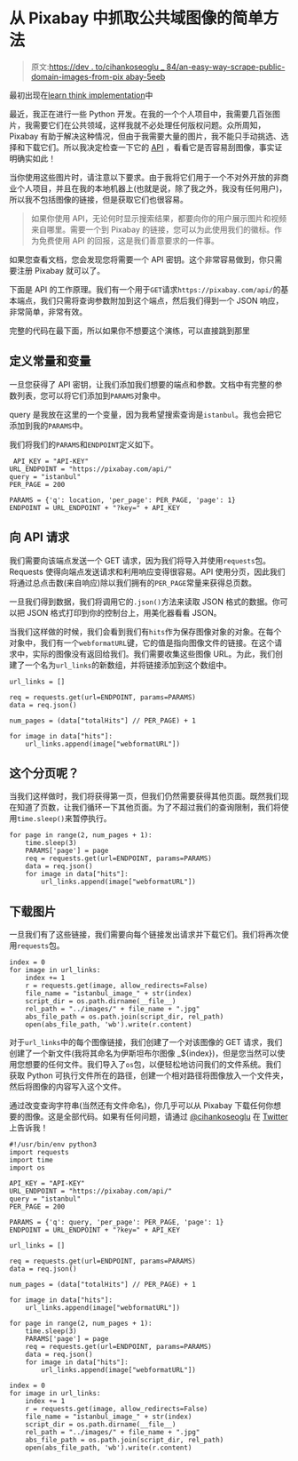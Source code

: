 # 从 Pixabay 中抓取公共域图像的简单方法

> 原文:[https://dev . to/cihankoseoglu _ 84/an-easy-way-scrape-public-domain-images-from-pix abay-5eeb](https://dev.to/cihankoseoglu_84/an-easy-way-to-scrape-public-domain-images-from-pixabay-5eeb)

最初出现在[learn think implementation](https://www.learnthinkimplement.com/pixabay-scraper/)中

最近，我正在进行一些 Python 开发。在我的一个个人项目中，我需要几百张图片，我需要它们在公共领域，这样我就不必处理任何版权问题。众所周知，Pixabay 有助于解决这种情况，但由于我需要大量的图片，我不能只手动挑选、选择和下载它们。所以我决定检查一下它的 [API](https://www.pixabay.com/api/docs) ，看看它是否容易刮图像，事实证明确实如此！

当你使用这些图片时，请注意以下要求。由于我将它们用于一个不对外开放的非商业个人项目，并且在我的本地机器上(也就是说，除了我之外，我没有任何用户)，所以我不包括图像的链接，但是获取它们也很容易。

> 如果你使用 API，无论何时显示搜索结果，都要向你的用户展示图片和视频来自哪里。需要一个到 Pixabay 的链接，您可以为此使用我们的徽标。作为免费使用 API 的回报，这是我们善意要求的一件事。

如果您查看文档，您会发现您将需要一个 API 密钥。这个非常容易做到，你只需要注册 Pixabay 就可以了。

下面是 API 的工作原理。我们有一个用于`GET`请求`https://pixabay.com/api/`的基本端点，我们只需将查询参数附加到这个端点，然后我们得到一个 JSON 响应，非常简单，非常有效。

完整的代码在最下面，所以如果你不想要这个演练，可以直接跳到那里

## [](#defining-constants-and-variables)定义常量和变量

一旦您获得了 API 密钥，让我们添加我们想要的端点和参数。文档中有完整的参数列表，您可以将它们添加到`PARAMS`对象中。

query 是我放在这里的一个变量，因为我希望搜索查询是`istanbul`。我也会把它添加到我的`PARAMS`中。

我们将我们的`PARAMS`和`ENDPOINT`定义如下。

```
 API_KEY = "API-KEY"
URL_ENDPOINT = "https://pixabay.com/api/"
query = "istanbul"
PER_PAGE = 200

PARAMS = {'q': location, 'per_page': PER_PAGE, 'page': 1}
ENDPOINT = URL_ENDPOINT + "?key=" + API_KEY 
```

## [](#request-to-api)向 API 请求

我们需要向该端点发送一个 GET 请求，因为我们将导入并使用`requests`包。Requests 使得向端点发送请求和利用响应变得很容易。API 使用分页，因此我们将通过总点击数(来自响应)除以我们拥有的`PER_PAGE`常量来获得总页数。

一旦我们得到数据，我们将调用它的`.json()`方法来读取 JSON 格式的数据。你可以把 JSON 格式打印到你的控制台上，用美化器看看 JSON。

当我们这样做的时候，我们会看到我们有`hits`作为保存图像对象的对象。在每个对象中，我们有一个`webformatURL`键，它的值是指向图像文件的链接。在这个请求中，实际的图像没有返回给我们。我们需要收集这些图像 URL。为此，我们创建了一个名为`url_links`的新数组，并将链接添加到这个数组中。

```
url_links = []

req = requests.get(url=ENDPOINT, params=PARAMS)
data = req.json()

num_pages = (data["totalHits"] // PER_PAGE) + 1

for image in data["hits"]:
    url_links.append(image["webformatURL"]) 
```

## [](#what-about-this-pagination)这个分页呢？

当我们这样做时，我们将获得第一页，但我们仍然需要获得其他页面。既然我们现在知道了页数，让我们循环一下其他页面。为了不超过我们的查询限制，我们将使用`time.sleep()`来暂停执行。

```
for page in range(2, num_pages + 1):
    time.sleep(3)
    PARAMS['page'] = page
    req = requests.get(url=ENDPOINT, params=PARAMS)
    data = req.json()
    for image in data["hits"]:
        url_links.append(image["webformatURL"]) 
```

## [](#downloading-the-images)下载图片

一旦我们有了这些链接，我们需要向每个链接发出请求并下载它们。我们将再次使用`requests`包。

```
index = 0
for image in url_links:
    index += 1
    r = requests.get(image, allow_redirects=False)
    file_name = "istanbul_image_" + str(index)
    script_dir = os.path.dirname(__file__)
    rel_path = "../images/" + file_name + ".jpg"
    abs_file_path = os.path.join(script_dir, rel_path)
    open(abs_file_path, 'wb').write(r.content) 
```

对于`url_links`中的每个图像链接，我们创建了一个对该图像的 GET 请求，我们创建了一个新文件(我将其命名为伊斯坦布尔图像 _${index})，但是您当然可以使用您想要的任何文件。我们导入了`os`包，以便轻松地访问我们的文件系统。我们获取 Python 可执行文件所在的路径，创建一个相对路径将图像放入一个文件夹，然后将图像的内容写入这个文件。

通过改变查询字符串(当然还有文件命名)，你几乎可以从 Pixabay 下载任何你想要的图像。这是全部代码。如果有任何问题，请通过 [@cihankoseoglu](https://dev.to/cihankoseoglu) 在 [Twitter](//www.twitter.com/cihankoseoglu) 上告诉我！

```
#!/usr/bin/env python3 
import requests
import time
import os

API_KEY = "API-KEY"
URL_ENDPOINT = "https://pixabay.com/api/"
query = "istanbul"
PER_PAGE = 200

PARAMS = {'q': query, 'per_page': PER_PAGE, 'page': 1}
ENDPOINT = URL_ENDPOINT + "?key=" + API_KEY

url_links = []

req = requests.get(url=ENDPOINT, params=PARAMS)
data = req.json()

num_pages = (data["totalHits"] // PER_PAGE) + 1

for image in data["hits"]:
    url_links.append(image["webformatURL"])

for page in range(2, num_pages + 1):
    time.sleep(3)
    PARAMS['page'] = page
    req = requests.get(url=ENDPOINT, params=PARAMS)
    data = req.json()
    for image in data["hits"]:
        url_links.append(image["webformatURL"])

index = 0
for image in url_links:
    index += 1
    r = requests.get(image, allow_redirects=False)
    file_name = "istanbul_image_" + str(index)
    script_dir = os.path.dirname(__file__)
    rel_path = "../images/" + file_name + ".jpg"
    abs_file_path = os.path.join(script_dir, rel_path)
    open(abs_file_path, 'wb').write(r.content) 
```